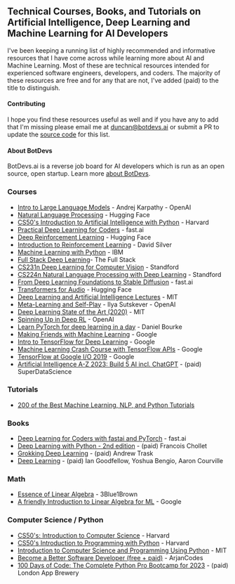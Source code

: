 ## Technical Courses, Books, and Tutorials on Artificial Intelligence, Deep Learning and Machine Learning for AI Developers

I've been keeping a running list of highly recommended and informative resources that I have come across while learning more about AI and Machine Learning. Most of these are technical resources intended for experienced software engineers, developers, and coders. The majority of these resources are free and for any that are not, I've added (paid) to the title to distinguish.

#### Contributing
I hope you find these resources useful as well and if you have any to add that I'm missing please email me at [duncan@botdevs.ai](mailto:duncan@botdevs.ai) or submit a PR to update the [source code](https://github.com/duncantmiller/ai-developer-resources/blob/main/technical-courses-books-tutorials.md) for this list.

#### About BotDevs
BotDevs.ai is a reverse job board for AI developers which is run as an open source, open startup. Learn more [about BotDevs](https://botdevs.ai/about).

### Courses
- [Intro to Large Language Models](https://youtu.be/zjkBMFhNj_g) - Andrej Karpathy - OpenAI
- [Natural Language Processing](https://huggingface.co/learn/nlp-course/chapter1/1) - Hugging Face
- [CS50's Introduction to Artificial Intelligence with Python](https://www.edx.org/learn/artificial-intelligence/harvard-university-cs50-s-introduction-to-artificial-intelligence-with-python) - Harvard
- [Practical Deep Learning for Coders](https://youtube.com/playlist?list=PLfYUBJiXbdtSvpQjSnJJ_PmDQB_VyT5iU) - fast.ai
- [Deep Reinforcement Learning](https://huggingface.co/learn/deep-rl-course/unit0/introduction) - Hugging Face
- [Introduction to Reinforcement Learning](https://www.youtube.com/playlist?list=PLSVEhWrZWDHQTBmWZufjxpw3s8sveJtnJ) - David Silver
- [Machine Learning with Python](https://www.coursera.org/learn/machine-learning-with-python) - IBM
- [Full Stack Deep Learning](https://fullstackdeeplearning.com/course/)- The Full Stack
- [CS231n Deep Learning for Computer Vision](https://www.youtube.com/playlist?list=PLoROMvodv4rMFqRtEuo6SGjY4XbRIVRd4) - Standford
- [CS224n Natural Language Processing with Deep Learning](https://www.youtube.com/playlist?list=PLoROMvodv4rMFqRtEuo6SGjY4XbRIVRd4) - Standford
- [From Deep Learning Foundations to Stable Diffusion](https://course.fast.ai/Lessons/part2.html) - fast.ai
- [Transformers for Audio](https://huggingface.co/learn/audio-course/chapter0/introduction) - Hugging Face
- [Deep Learning and Artificial Intelligence Lectures](https://deeplearning.mit.edu/) - MIT
- [Meta-Learning and Self-Play](https://www.youtube.com/watch?v=9EN_HoEk3KY&amp;ab_channel=LexFridman) - Ilya Sutskever - OpenAI
- [Deep Learning State of the Art (2020)](https://www.youtube.com/watch?v=0VH1Lim8gL8) - MIT
- [Spinning Up in Deep RL](https://spinningup.openai.com/en/latest/) - OpenAI
- [Learn PyTorch for deep learning in a day](https://www.youtube.com/watch?v=Z_ikDlimN6A) - Daniel Bourke
- [Making Friends with Machine Learning](https://www.youtube.com/watch?v=1vkb7BCMQd0) - Google
- [Intro to TensorFlow for Deep Learning](https://www.udacity.com/course/intro-to-tensorflow-for-deep-learning--ud187) - Google
- [Machine Learning Crash Course with TensorFlow APIs](https://developers.google.com/machine-learning/crash-course) - Google
- [TensorFlow at Google I/O 2019](https://youtube.com/playlist?list=PLQY2H8rRoyvy2_vtWvCpQWM9GJXNTa5rV&amp;si=dIAcx-Ct4TGlcdcU) - Google
- [Artificial Intelligence A-Z 2023: Build 5 AI incl. ChatGPT](https://www.udemy.com/course/artificial-intelligence-az/) - (paid) SuperDataScience

### Tutorials
- [200 of the Best Machine Learning, NLP, and Python Tutorials](https://medium.com/machine-learning-in-practice/over-200-of-the-best-machine-learning-nlp-and-python-tutorials-2018-edition-dd8cf53cb7dc)

### Books
- [Deep Learning for Coders with fastai and PyTorch](https://github.com/fastai/fastbook) - fast.ai
- [Deep Learning with Python - 2nd edition](https://www.amazon.com/gp/product/1617296864/) - (paid) Francois Chollet
- [Grokking Deep Learning](https://www.amazon.com/gp/product/1617293709) - (paid) Andrew Trask
- [Deep Learning](https://www.amazon.com/gp/product/0262035618) - (paid) Ian Goodfellow, Yoshua Bengio, Aaron Courville

### Math
- [Essence of Linear Algebra](https://www.youtube.com/playlist?list=PLZHQObOWTQDPD3MizzM2xVFitgF8hE_ab) - 3Blue1Brown
- [A friendly Introduction to Linear Algebra for ML](https://youtu.be/LlKAna21fLE?si=WjFCOJajjSW94jKN) - Google

### Computer Science / Python
- [CS50's: Introduction to Computer Science](https://www.edx.org/learn/computer-science/harvard-university-cs50-s-introduction-to-computer-science) - Harvard
- [CS50's Introduction to Programming with Python](https://www.edx.org/learn/python/harvard-university-cs50-s-introduction-to-programming-with-python) - Harvard
- [Introduction to Computer Science and Programming Using Python](https://www.edx.org/learn/computer-science/massachusetts-institute-of-technology-introduction-to-computer-science-and-programming-using-python) - MIT
- [Become a Better Software Developer (free + paid)](https://www.youtube.com/@ArjanCodes) - ArjanCodes
- [100 Days of Code: The Complete Python Pro Bootcamp for 2023](https://www.udemy.com/course/100-days-of-code/) - (paid) London App Brewery

